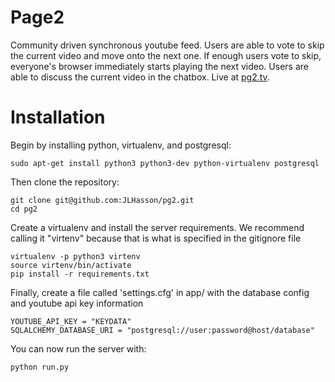 # Page2
Community driven synchronous youtube feed. Users are able to vote to skip the current video and move onto the next one.
If enough users vote to skip, everyone's browser immediately starts playing the next video. Users are able to discuss
the current video in the chatbox. Live at [pg2.tv](http://pg2.tv/).

# Installation
Begin by installing python, virtualenv, and postgresql:

```
sudo apt-get install python3 python3-dev python-virtualenv postgresql
```

Then clone the repository:
```
git clone git@github.com:JLHasson/pg2.git
cd pg2
```

Create a virtualenv and install the server requirements. We recommend calling it "virtenv" because that is
what is specified in the gitignore file
```
virtualenv -p python3 virtenv
source virtenv/bin/activate
pip install -r requirements.txt
```

Finally, create a file called 'settings.cfg' in app/ with the database config and youtube api key information
```
YOUTUBE_API_KEY = "KEYDATA"
SQLALCHEMY_DATABASE_URI = "postgresql://user:password@host/database"
```

You can now run the server with:
```
python run.py
```
